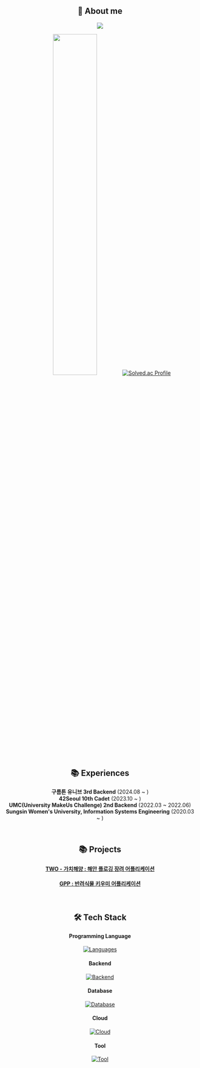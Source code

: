 <div align="center">
  
## 🧐 About me
<a href="https://profile.intra.42.fr/users/seojkim"><img src="https://img.shields.io/badge/seojkim-000000?style=for-the-badge&logo=42&logoColor=white"/>

<img src="https://github-readme-stats.vercel.app/api?username=KSJ0128&theme=apprentice&show_icons=true" width="48%"/></a>
[![Solved.ac Profile](http://mazassumnida.wtf/api/generate_badge?boj=ksj01128)](https://solved.ac/ksj01128)

<!--
![KSJ0128's Stat](https://github-profile-summary-cards.vercel.app/api/cards/profile-details?username=KSJ0128&theme=apprentice)
<img src="https://github-readme-stats.vercel.app/api/top-langs/?username=KSJ0128&layout=compact&theme=apprentice"/>
![ksj01128 profile](http://mazandi.herokuapp.com/api?handle=ksj01128&theme=dark)
-->


</br>

## 📚 Experiences
**구름톤 유니브 3rd Backend** (2024.08 ~ ) </br>
**42Seoul 10th Cadet** (2023.10 ~ ) </br>
**UMC(University MakeUs Challenge) 2nd Backend** (2022.03 ~ 2022.06) </br>
**Sungsin Women's University, Information Systems Engineering** (2020.03 ~ ) </br>
  
</br>

## 📚 Projects
#### [TWO - 가치해양 : 해안 플로깅 장려 어플리케이션](https://github.com/TogetherWithOcean-TWO/Back)
#### [GPP : 반려식물 키우미 어플리케이션](https://github.com/GrowingPetPlant/Back)
</br>

## 🛠️ Tech Stack

#### Programming Language
[![Languages](https://skillicons.dev/icons?i=c,cpp,java)](https://skillicons.dev)

#### Backend
[![Backend](https://skillicons.dev/icons?i=spring,hibernate,gradle)](https://skillicons.dev)

#### Database
[![Database](https://skillicons.dev/icons?i=mysql,redis)](https://skillicons.dev)

#### Cloud
[![Cloud](https://skillicons.dev/icons?i=aws,gcp)](https://skillicons.dev)

#### Tool
[![Tool](https://skillicons.dev/icons?i=git,github,markdown,idea,vscode,postman,notion)](https://skillicons.dev)

</div>
